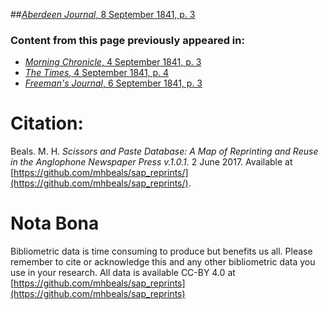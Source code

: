 ##[*Aberdeen Journal*, 8 September 1841, p. 3](https://mhbeals.github.io/sap_html/Aberdeen-Journal/Aberdeen-Journal-8-September-1841-p-3)

### Content from this page previously appeared in:
+ [*Morning Chronicle*, 4 September 1841, p. 3](https://mhbeals.github.io/sap_html/Morning-Chronicle/Morning-Chronicle-4-September-1841-p-3)
+ [*The Times*, 4 September 1841, p. 4](https://mhbeals.github.io/sap_html/The-Times/The-Times-4-September-1841-p-4)
+ [*Freeman's Journal*, 6 September 1841, p. 3](https://mhbeals.github.io/sap_html/Freeman's-Journal/Freeman's-Journal-6-September-1841-p-3)
                    
# Citation: 

Beals. M. H. *Scissors and Paste Database: A Map of Reprinting and Reuse in the Anglophone Newspaper Press v.1.0.1.* 2 June 2017. Available at [https://github.com/mhbeals/sap_reprints/](https://github.com/mhbeals/sap_reprints/). 
                    
# Nota Bona

Bibliometric data is time consuming to produce but benefits us all. Please remember to cite or acknowledge this and any other bibliometric data you use in your research. All data is available CC-BY 4.0 at [https://github.com/mhbeals/sap_reprints](https://github.com/mhbeals/sap_reprints)